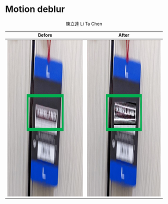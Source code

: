 # Motion deblur

<p align="center">
陳立達 Li Ta Chen
</p>

| Before      |After        |
:-------------------------:|:-------------------------:
<img src="Images/1_Before.jpg" width="500" height="500"> | <img src="Images/1_After.jpg" width="500" height="500">


